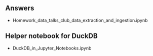 ## Answers <br>
- Homework_data_talks_club_data_extraction_and_ingestion.ipynb

## Helper notebook for DuckDB <br>
- DuckDB_in_Jupyter_Notebooks.ipynb
